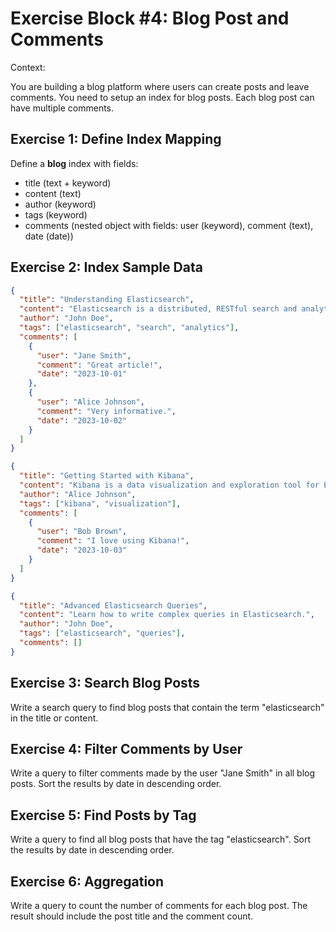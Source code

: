 # Exercise Block #4: Blog Post and Comments

Context:

You are building a blog platform where users can create posts and leave comments. You need to setup an index for blog posts.
Each blog post can have multiple comments.

## Exercise 1: Define Index Mapping

Define a **blog** index with fields:

- title (text + keyword)
- content (text)
- author (keyword)
- tags (keyword)
- comments (nested object with fields: user (keyword), comment (text), date (date))

## Exercise 2: Index Sample Data

```json
{
  "title": "Understanding Elasticsearch",
  "content": "Elasticsearch is a distributed, RESTful search and analytics engine capable of solving a growing number of use cases.",
  "author": "John Doe",
  "tags": ["elasticsearch", "search", "analytics"],
  "comments": [
    {
      "user": "Jane Smith",
      "comment": "Great article!",
      "date": "2023-10-01"
    },
    {
      "user": "Alice Johnson",
      "comment": "Very informative.",
      "date": "2023-10-02"
    }
  ]
}

{
  "title": "Getting Started with Kibana",
  "content": "Kibana is a data visualization and exploration tool for Elasticsearch.",
  "author": "Alice Johnson",
  "tags": ["kibana", "visualization"],
  "comments": [
    {
      "user": "Bob Brown",
      "comment": "I love using Kibana!",
      "date": "2023-10-03"
    }
  ]
}

{
  "title": "Advanced Elasticsearch Queries",
  "content": "Learn how to write complex queries in Elasticsearch.",
  "author": "John Doe",
  "tags": ["elasticsearch", "queries"],
  "comments": []
}
```

## Exercise 3: Search Blog Posts

Write a search query to find blog posts that contain the term "elasticsearch" in the title or content.

## Exercise 4: Filter Comments by User

Write a query to filter comments made by the user "Jane Smith" in all blog posts. Sort the results by date in descending order.

## Exercise 5: Find Posts by Tag

Write a query to find all blog posts that have the tag "elasticsearch". Sort the results by date in descending order.

## Exercise 6: Aggregation

Write a query to count the number of comments for each blog post. The result should include the post title and the comment count.

